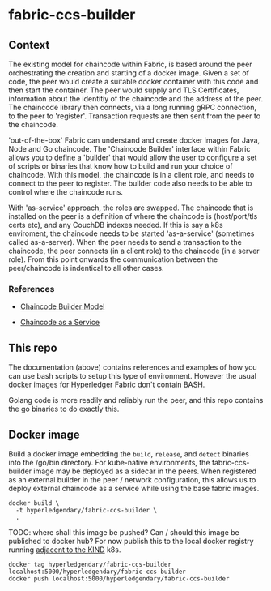 # fabric-ccs-builder

## Context

The existing model for chaincode within Fabric, is based around the peer orchestrating the creation and starting of a docker image. Given a set of code, the peer would create a suitable docker container with this code and then start the container. The peer would supply and TLS Certificates, information about the identitiy of the chaincode and the address of the peer. The chaincode library then connects, via a long running gRPC connection, to the peer to 'register'. Transaction requests are then sent from the peer to the chaincode. 

'out-of-the-box' Fabric can understand and create docker images for Java, Node and Go chaincode. The 'Chaincode Builder' interface within Fabric allows you to define a 'builder' that would allow the user to configure a set of scripts or binaries that know how to build and run your choice of chaincode. With this model, the chaincode is in a client role, and needs to connect to the peer to register. The builder code also needs to be able to control where the chaincode runs.

With 'as-service' approach, the roles are swapped. The chaincode that is installed on the peer is a definition of where the chaincode is (host/port/tls certs etc), and any CouchDB indexes needed. If this is say a k8s enviroment, the chaincode needs to be started 'as-a-service' (sometimes called as-a-server).  When the peer needs to send a transaction to the chaincode, the peer connects (in a client role) to the chaincode (in a server role). From this point onwards the communication between the peer/chaincode is indentical to all other cases.

### References

- [Chaincode Builder Model](https://hyperledger-fabric.readthedocs.io/en/release-2.2/cc_launcher.html)

- [Chaincode as a Service](https://hyperledger-fabric.readthedocs.io/en/release-2.2/cc_service.html)


## This repo

The documentation (above) contains references and examples of how you can use bash scripts to setup this type of environment. However the usual docker images for Hyperledger Fabric don't contain BASH.

Golang code is more readily and reliably run the peer, and this repo contains the go binaries to do exactly this. 


## Docker image 

Build a docker image embedding the `build`, `release`, and `detect` binaries into the /go/bin directory.  For kube-native environments, the 
fabric-ccs-builder image may be deployed as a sidecar in the peers.  When registered as an external builder in the peer / network configuration, 
this allows us to deploy external chaincode as a service while using the base fabric images.

```shell 
docker build \
  -t hyperledgendary/fabric-ccs-builder \
  .
```

TODO: where shall this image be pushed?  Can / should this image be published to docker hub?  For now publish this to the local docker registry running [adjacent to the KIND](https://github.com/jkneubuh/fabric-samples/tree/feature/kind-test-network/test-network-kind#kind) k8s.

```shell 
docker tag hyperledgendary/fabric-ccs-builder localhost:5000/hyperledgendary/fabric-ccs-builder
docker push localhost:5000/hyperledgendary/fabric-ccs-builder
```
